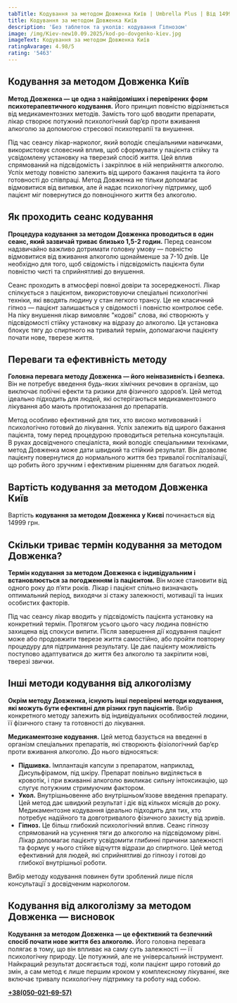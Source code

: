```yaml
---
tabTitle: Кодування за методом Довженка Київ | Umbrella Plus | Від 14999 грн
title: Кодування за методом Довженка Київ
description: 'Без таблеток та уколів: кодування Гіпнозом'
image: /img/Kiev-new10.09.2025/kod-po-dovgenko-kiev.jpg
imageText: Кодування за методом Довженка Київ
ratingAvarage: 4.98/5
rating: '5463'
---
```


## Кодування за методом Довженка Київ

**Метод Довженка — це одна з найвідоміших і перевірених форм психотерапевтичного кодування.** Його принцип повністю відрізняється від медикаментозних методів. Замість того щоб вводити препарати, лікар створює потужний психологічний бар’єр проти вживання алкоголю за допомогою стресової психотерапії та внушення.

Під час сеансу лікар-нарколог, який володіє спеціальними навичками, використовує словесний вплив, щоб сформувати у пацієнта стійку та усвідомлену установку на тверезий спосіб життя. Цей вплив спрямований на підсвідомість і закріплює в ній неприйняття алкоголю. Успіх методу повністю залежить від щирого бажання пацієнта та його готовності до співпраці. Метод Довженка не тільки допомагає відмовитися від випивки, але й надає психологічну підтримку, щоб пацієнт міг повернутися до повноцінного життя без алкоголю.

## Як проходить сеанс кодування

**Процедура кодування за методом Довженка проводиться в один сеанс, який зазвичай триває близько 1,5-2 годин.** Перед сеансом надзвичайно важливо дотримати головну умову — повністю відмовитися від вживання алкоголю щонайменше за 7-10 днів. Це необхідно для того, щоб свідомість і підсвідомість пацієнта були повністю чисті та сприйнятливі до внушення.

Сеанс проходить в атмосфері повної довіри та зосередженості. Лікар спілкується з пацієнтом, використовуючи спеціальні психологічні техніки, які вводять людину у стан легкого трансу. Це не класичний гіпноз — пацієнт залишається у свідомості і повністю контролює себе. На піку внушення лікар вимовляє "кодові" слова, які створюють у підсвідомості стійку установку на відразу до алкоголю. Ця установка блокує тягу до спиртного на тривалий термін, допомагаючи пацієнту почати нове, тверезе життя.

## Переваги та ефективність методу

**Головна перевага методу Довженка — його неінвазивність і безпека.** Він не потребує введення будь-яких хімічних речовин в організм, що виключає побічні ефекти та ризики для фізичного здоров’я. Цей метод ідеально підходить для людей, які остерігаються медикаментозного лікування або мають протипоказання до препаратів.

Метод особливо ефективний для тих, хто високо мотивований і психологічно готовий до лікування. Успіх залежить від щирого бажання пацієнта, тому перед процедурою проводиться ретельна консультація. В руках досвідченого спеціаліста, який володіє спеціальними техніками, метод Довженка може дати швидкий та стійкий результат. Він дозволяє пацієнту повернутися до нормального життя без тривалої госпіталізації, що робить його зручним і ефективним рішенням для багатьох людей.

## Вартість кодування за методом Довженка Київ

Вартість **кодування за методом Довженка у Києві** починається від 14999 грн.

## Скільки триває термін кодування за методом Довженка?

**Термін кодування за методом Довженка є індивідуальним і встановлюється за погодженням із пацієнтом.** Він може становити від одного року до п’яти років. Лікар і пацієнт спільно визначають оптимальний період, виходячи зі стажу залежності, мотивації та інших особистих факторів.

Під час сеансу лікар вводить у підсвідомість пацієнта установку на конкретний термін. Протягом усього цього часу людина повністю захищена від спокуси випити. Після завершення дії кодування пацієнт може або продовжити тверезе життя самостійно, або пройти повторну процедуру для підтримання результату. Це дає пацієнту можливість поступово адаптуватися до життя без алкоголю та закріпити нові, тверезі звички.

## Інші методи кодування від алкоголізму

**Окрім методу Довженка, існують інші перевірені методи кодування, які можуть бути ефективні для різних груп пацієнтів.** Вибір конкретного методу залежить від індивідуальних особливостей людини, її фізичного стану та готовності до лікування.

**Медикаментозне кодування.** Цей метод базується на введенні в організм спеціальних препаратів, які створюють фізіологічний бар’єр проти вживання алкоголю. До нього відносяться:

* **Підшивка.** Імплантація капсули з препаратом, наприклад, Дисульфірамом, під шкіру. Препарат повільно виділяється в кровотік, і при вживанні алкоголю викликає сильну інтоксикацію, що слугує потужним стримуючим фактором.
* **Укол.** Внутрішньовенне або внутрішньом’язове введення препарату. Цей метод дає швидкий результат і діє від кількох місяців до року. Медикаментозне кодування ідеально підходить для тих, хто потребує надійного та довготривалого фізичного захисту від зривів.
* **Гіпноз.** Це більш глибокий психологічний вплив. Сеанс гіпнозу спрямований на усунення тяги до алкоголю на підсвідомому рівні. Лікар допомагає пацієнту усвідомити глибинні причини залежності та формує у нього стійке відчуття відрази до спиртного. Цей метод ефективний для людей, які сприйнятливі до гіпнозу і готові до глибокої внутрішньої роботи.

Вибір методу кодування повинен бути зроблений лише після консультації з досвідченим наркологом.

## Кодування від алкоголізму за методом Довженка — висновок

**Кодування за методом Довженка — це ефективний та безпечний спосіб почати нове життя без алкоголю.** Його головна перевага полягає в тому, що він впливає на саму суть залежності — її психологічну природу. Це потужний, але не універсальний інструмент. Найкращий результат досягається тоді, коли пацієнт щиро готовий до змін, а сам метод є лише першим кроком у комплексному лікуванні, яке включає тривалу психологічну підтримку та роботу над собою.

**[+38(050-021-69-57)](tel:0500216957)**

